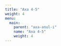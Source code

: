 ```yaml
---
title: "Axa 4-5"
weight: 4
menu:
  main:
    parent: "axa-anul-i"
    name: "Axa 4-5"
    weight: 4
---
```

